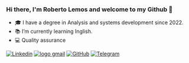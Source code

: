 

### Hi there, I'm Roberto Lemos and welcome to my Github 👋


- 🎓 I have a degree in Analysis and systems development since 2022.
- 📚 I’m currently learning Inglish.
- 💻 Quality assurance 

[![Linkedin](https://img.shields.io/badge/LinkedIn-0077B5?style=for-the-badge&logo=linkedin&logoColor=white)](https://www.linkedin.com/in/roberto-lsilva/)
[![logo gmail](https://img.shields.io/badge/Gmail-D14836?style=for-the-badge&logo=gmail&logoColor=white)](mailto:lemosroberto88@gmail.com)
[![GitHub](https://img.shields.io/badge/GitHub-100000?style=for-the-badge&logo=github&logoColor=white)](https://github.com/RobertoLemos)
[![Telegram](https://img.shields.io/badge/Telegram-2CA5E0?style=for-the-badge&logo=telegram&logoColor=white)](https://web.telegram.org/a/)
